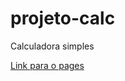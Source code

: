 # projeto-calc
Calculadora simples

<a href="https://pedrotrovs.github.io/projeto-calc/">Link para o pages</a>
